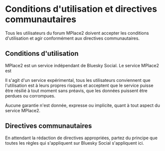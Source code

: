 ﻿# Conditions d'utilisation et directives communautaires

Tous les utilisateurs du forum MPlace2 doivent accepter les conditions d'utilisation et agir
conformément aux directives communautaires.

## Conditions d'utilisation

MPlace2 est un service indépendant de Bluesky Social. Le service MPlace2 est

Il s'agit d'un service expérimental, tous les utilisateurs conviennent que l'utilisation est à leurs propres risques et
acceptent que le service puisse être résilié à tout moment sans préavis, que les données puissent être perdues
ou corrompues.

Aucune garantie n'est donnée, expresse ou implicite, quant à tout aspect du service MPlace2.

## Directives communautaires

En attendant la rédaction de directives appropriées, partez du principe que toutes les règles qui s'appliquent sur Bluesky Social
s'appliquent ici.